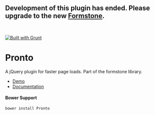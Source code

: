 <h2>Development of this plugin has ended. Please upgrade to the new <a href="http://formstone.it">Formstone</a>.</h2><br> 

<a href="http://gruntjs.com" target="_blank"><img src="https://cdn.gruntjs.com/builtwith.png" alt="Built with Grunt"></a> 
# Pronto 

A jQuery plugin for faster page loads. Part of the formstone library. 

- [Demo](http://classic.formstone.it/components/Pronto/demo/index.html) 
- [Documentation](http://classic.formstone.it/pronto/) 

#### Bower Support 
`bower install Pronto` 
